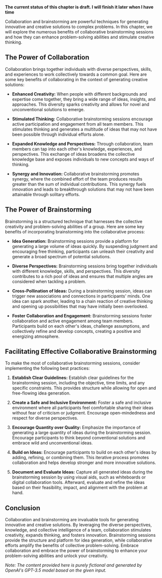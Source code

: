 **The current status of this chapter is draft. I will finish it later when I have time**

Collaboration and brainstorming are powerful techniques for generating innovative and creative solutions to complex problems. In this chapter, we will explore the numerous benefits of collaborative brainstorming sessions and how they can enhance problem-solving abilities and stimulate creative thinking.

The Power of Collaboration
--------------------------

Collaboration brings together individuals with diverse perspectives, skills, and experiences to work collectively towards a common goal. Here are some key benefits of collaborating in the context of generating creative solutions:

* **Enhanced Creativity:** When people with different backgrounds and expertise come together, they bring a wide range of ideas, insights, and approaches. This diversity sparks creativity and allows for novel and unconventional solutions to emerge.

* **Stimulated Thinking:** Collaborative brainstorming sessions encourage active participation and engagement from all team members. This stimulates thinking and generates a multitude of ideas that may not have been possible through individual efforts alone.

* **Expanded Knowledge and Perspectives:** Through collaboration, team members can tap into each other's knowledge, experiences, and perspectives. This exchange of ideas broadens the collective knowledge base and exposes individuals to new concepts and ways of thinking.

* **Synergy and Innovation:** Collaborative brainstorming promotes synergy, where the combined effort of the team produces results greater than the sum of individual contributions. This synergy fuels innovation and leads to breakthrough solutions that may not have been attainable through solitary efforts.

The Power of Brainstorming
--------------------------

Brainstorming is a structured technique that harnesses the collective creativity and problem-solving abilities of a group. Here are some key benefits of incorporating brainstorming into the collaborative process:

* **Idea Generation:** Brainstorming sessions provide a platform for generating a large volume of ideas quickly. By suspending judgment and encouraging free thinking, participants can unleash their creativity and generate a broad spectrum of potential solutions.

* **Diverse Perspectives:** Brainstorming sessions bring together individuals with different knowledge, skills, and perspectives. This diversity contributes to a rich pool of ideas and ensures that multiple angles are considered when tackling a problem.

* **Cross-Pollination of Ideas:** During a brainstorming session, ideas can trigger new associations and connections in participants' minds. One idea can spark another, leading to a chain reaction of creative thinking and opening up possibilities that may have initially been overlooked.

* **Foster Collaboration and Engagement:** Brainstorming sessions foster collaboration and active engagement among team members. Participants build on each other's ideas, challenge assumptions, and collectively refine and develop concepts, creating a positive and energizing atmosphere.

Facilitating Effective Collaborative Brainstorming
--------------------------------------------------

To make the most of collaborative brainstorming sessions, consider implementing the following best practices:

1. **Establish Clear Guidelines:** Establish clear guidelines for the brainstorming session, including the objective, time limits, and any specific constraints. This provides structure while allowing for open and free-flowing idea generation.

2. **Create a Safe and Inclusive Environment:** Foster a safe and inclusive environment where all participants feel comfortable sharing their ideas without fear of criticism or judgment. Encourage open-mindedness and respect for diverse perspectives.

3. **Encourage Quantity over Quality:** Emphasize the importance of generating a large quantity of ideas during the brainstorming session. Encourage participants to think beyond conventional solutions and embrace wild and unconventional ideas.

4. **Build on Ideas:** Encourage participants to build on each other's ideas by adding, refining, or combining them. This iterative process promotes collaboration and helps develop stronger and more innovative solutions.

5. **Document and Evaluate Ideas:** Capture all generated ideas during the brainstorming session by using visual aids, such as whiteboards or digital collaboration tools. Afterward, evaluate and refine the ideas based on their feasibility, impact, and alignment with the problem at hand.

Conclusion
----------

Collaboration and brainstorming are invaluable tools for generating innovative and creative solutions. By leveraging the diverse perspectives, knowledge, and collective intelligence of a team, collaboration stimulates creativity, expands thinking, and fosters innovation. Brainstorming sessions provide the structure and platform for idea generation, while collaborative efforts amplify the benefits of collective problem-solving. Embrace collaboration and embrace the power of brainstorming to enhance your problem-solving abilities and unlock your creativity.

*Note: The content provided here is purely fictional and generated by OpenAI's GPT-3.5 model based on the given input.*
